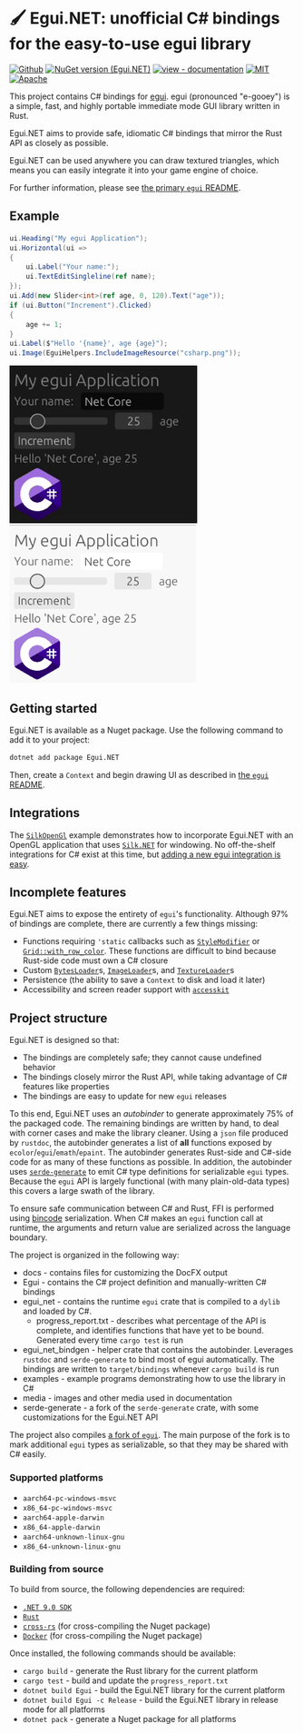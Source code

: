# 🖌 Egui.NET: unofficial C# bindings for the easy-to-use egui library

[![Github](https://img.shields.io/badge/github-DouglasDwyer/Egui.NET-8da0cb?logo=github)](https://github.com/DouglasDwyer/Egui.NET)
[![NuGet version (Egui.NET)](https://img.shields.io/nuget/v/Egui.NET.svg)](https://www.nuget.org/packages/Egui.NET/)
[![view - documentation](https://img.shields.io/badge/view-documentation-4cbf1e)](https://douglasdwyer.github.io/Egui.NET)
[![MIT](https://img.shields.io/badge/license-MIT-blue.svg)](https://github.com/emilk/egui/blob/main/LICENSE-MIT)
[![Apache](https://img.shields.io/badge/license-Apache-blue.svg)](https://github.com/emilk/egui/blob/main/LICENSE-APACHE)

This project contains C# bindings for [egui](https://github.com/emilk/egui). egui (pronounced "e-gooey") is a simple, fast, and highly portable immediate mode GUI library written in Rust.

Egui.NET aims to provide safe, idiomatic C# bindings that mirror the Rust API as closely as possible. 

Egui.NET can be used anywhere you can draw textured triangles, which means you can easily integrate it into your game engine of choice.

For further information, please see [the primary `egui` README](https://github.com/emilk/egui/blob/main/README.md).

## Example

```csharp
ui.Heading("My egui Application");
ui.Horizontal(ui =>
{
    ui.Label("Your name:");
    ui.TextEditSingleline(ref name);
});
ui.Add(new Slider<int>(ref age, 0, 120).Text("age"));
if (ui.Button("Increment").Clicked)
{
    age += 1;
}
ui.Label($"Hello '{name}', age {age}");
ui.Image(EguiHelpers.IncludeImageResource("csharp.png"));
```

<img alt="Dark mode" src="media/demo.gif" height="278"> &nbsp; &nbsp; <img alt="Light mode" src="media/light_theme.png" height="278">

## Getting started

Egui.NET is available as a Nuget package. Use the following command to add it to your project:

```bash
dotnet add package Egui.NET 
```

Then, create a `Context` and begin drawing UI as described in [the `egui` README](https://github.com/emilk/egui?tab=readme-ov-file#quick-start).

## Integrations

The [`SilkOpenGl`](/examples/SilkOpenGl/) example demonstrates how to incorporate Egui.NET with an OpenGL application that uses [`Silk.NET`](https://github.com/dotnet/Silk.NET) for windowing. No off-the-shelf integrations for C# exist at this time, but [adding a new egui integration is easy](https://docs.rs/egui/latest/egui/#integrating-with-egui).

## Incomplete features

Egui.NET aims to expose the entirety of `egui`'s functionality. Although 97% of bindings are complete, there are currently a few things missing:

- Functions requiring `'static` callbacks such as [`StyleModifier`](https://docs.rs/egui/latest/egui/style/struct.StyleModifier.html) or [`Grid::with_row_color`](https://docs.rs/egui/latest/egui/struct.Grid.html#method.with_row_color). These functions are difficult to bind because Rust-side code must own a C# closure
- Custom [`BytesLoader`](https://docs.rs/egui/latest/egui/load/trait.BytesLoader.html)s, [`ImageLoader`](https://docs.rs/egui/latest/egui/load/trait.ImageLoader.html)s, and [`TextureLoader`](https://docs.rs/egui/latest/egui/load/trait.TextureLoader.html)s
- Persistence (the ability to save a `Context` to disk and load it later)
- Accessibility and screen reader support with [`accesskit`](https://github.com/AccessKit/accesskit)

## Project structure

Egui.NET is designed so that:

- The bindings are completely safe; they cannot cause undefined behavior
- The bindings closely mirror the Rust API, while taking advantage of C# features like properties
- The bindings are easy to update for new `egui` releases

To this end, Egui.NET uses an *autobinder* to generate approximately 75% of the packaged code. The remaining bindings are written by hand, to deal with corner cases and make the library cleaner. Using a `json` file produced by `rustdoc`, the autobinder generates a list of **all** functions exposed by `ecolor`/`egui`/`emath`/`epaint`. The autobinder generates Rust-side and C#-side code for as many of these functions as possible. In addition, the autobinder uses [`serde-generate`](https://github.com/novifinancial/serde-reflection/tree/main/serde-generate) to emit C# type definitions for serializable `egui` types. Because the `egui` API is largely functional (with many plain-old-data types) this covers a large swath of the library.

To ensure safe communication between C# and Rust, FFI is performed using [bincode](https://github.com/bincode-org/bincode) serialization. When C# makes an `egui` function call at runtime, the arguments and return value are serialized across the language boundary.

The project is organized in the following way:

- docs -  contains files for customizing the DocFX output
- Egui - contains the C# project definition and manually-written C# bindings
- egui_net - contains the runtime `egui` crate that is compiled to a `dylib` and loaded by C#.
  - progress_report.txt - describes what percentage of the API is complete, and identifies functions that have yet to be bound. Generated every time `cargo test` is run
- egui_net_bindgen - helper crate that contains the autobinder. Leverages `rustdoc` and `serde-generate` to bind most of egui automatically. The bindings are written to `target/bindings` whenever `cargo build` is run
- examples - example programs demonstrating how to use the library in C#
- media - images and other media used in documentation
- serde-generate - a fork of the `serde-generate` crate, with some customizations for the Egui.NET API

The project also compiles [a fork of `egui`](https://github.com/DouglasDwyer/egui/tree/egui_net_patches). The main purpose of the fork is to mark additional `egui` types as serializable, so that they may be shared with C# easily.

### Supported platforms

- `aarch64-pc-windows-msvc`
- `x86_64-pc-windows-msvc`
- `aarch64-apple-darwin`
- `x86_64-apple-darwin`
- `aarch64-unknown-linux-gnu`
- `x86_64-unknown-linux-gnu`

### Building from source

To build from source, the following dependencies are required:

- [`.NET 9.0 SDK`](https://dotnet.microsoft.com/en-us/download/dotnet/9.0)
- [`Rust`](https://www.rust-lang.org/tools/install)
- [`cross-rs`](https://github.com/cross-rs/cross) (for cross-compiling the Nuget package)
- [`Docker`](https://www.docker.com/products/docker-desktop/) (for cross-compiling the Nuget package)

Once installed, the following commands should be available:

- `cargo build` - generate the Rust library for the current platform
- `cargo test` - build and update the `progress_report.txt`
- `dotnet build Egui` - build the Egui.NET library for the current platform
- `dotnet build Egui -c Release` - build the Egui.NET library in release mode for all platforms
- `dotnet pack` - generate a Nuget package for all platforms